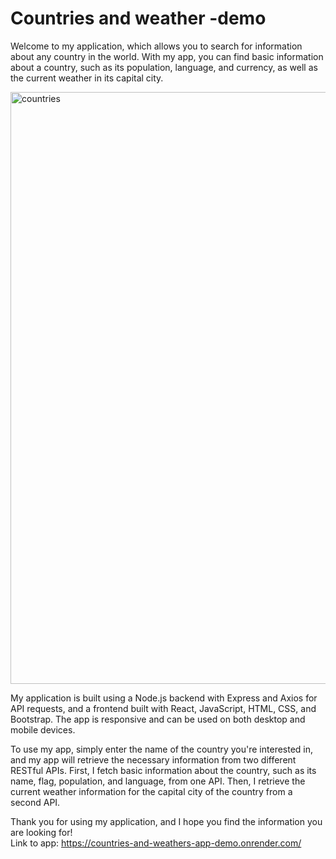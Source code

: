 # Countries and weather -demo  
Welcome to my application, which allows you to search for information about any country in the world. With my app, you can find basic information about a country, such as its population, language, and currency, as well as the current weather in its capital city.  

<img width="947" alt="countries" src="https://github.com/tiiaojares/countries-and-weather-demo/assets/123379881/b26bf043-5fea-4ba2-8e4a-645ee54c8e07">  

My application is built using a Node.js backend with Express and Axios for API requests, and a frontend built with React, JavaScript, HTML, CSS, and Bootstrap. The app is responsive and can be used on both desktop and mobile devices.

To use my app, simply enter the name of the country you're interested in, and my app will retrieve the necessary information from two different RESTful APIs. First, I fetch basic information about the country, such as its name, flag, population, and language, from one API. Then, I retrieve the current weather information for the capital city of the country from a second API.

Thank you for using my application, and I hope you find the information you are looking for!  
Link to app: https://countries-and-weathers-app-demo.onrender.com/
